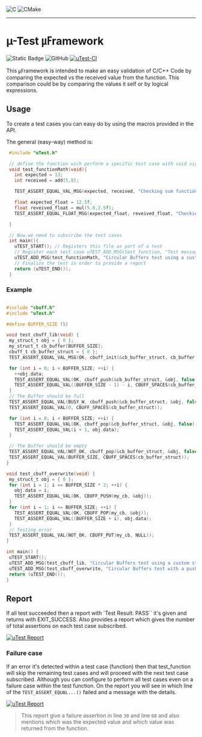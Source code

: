 ![C](https://img.shields.io/badge/c-%2300599C.svg?style=for-the-badge&logo=c&logoColor=white) ![CMake](https://img.shields.io/badge/CMake-%23008FBA.svg?style=for-the-badge&logo=cmake&logoColor=white)

----
#  µ-Test ㎌ramework

![Static Badge](https://img.shields.io/badge/-95%25-green?style=flat&logo=github&label=Coverage&color=green) ![GitHub](https://img.shields.io/github/license/salvadorz/embedded_c_utils?style=flat&logo=github) [![uTest-CI](https://github.com/salvadorz/u-test/actions/workflows/cmake.yml/badge.svg?branch=develop)](https://github.com/salvadorz/u-test/actions/workflows/cmake.yml)

This ㎌ramework is intended to make an easy validation of C/C++ Code by comparing the expected vs the received value from the function.
This comparison could be by comparing the values it self or by logical expressions.

## Usage
 To create a test cases you can easy do by using the macros provided in the API.

 The general (easy-way) method is:
 ```c
  #include "uTest.h"

  // define the function wich perform a specific test case with void signature
  void test_functionMath(void){
    int expected = 13;
    int received = add(5,8);

    TEST_ASSERT_EQUAL_VAL_MSG(expected, received, "Checking sum function");

    float expected_float = 12.5f;
    float reveived_float = mul(5.0,2.5f);
    TEST_ASSERT_EQUAL_FLOAT_MSG(expected_float, reveived_float, "Checking mul function");

  }

  // Now we need to subscribe the test cases
  int main(){
    uTEST_START(); // Registers this file as part of a test
    // Register each test case uTEST_ADD_MSG(test_function, "Test message");
    uTEST_ADD_MSG(test_functionMath, "Circular Buffers test using a custom struct");
    // Finalize the test in order to provide a report
    return (uTEST_END());
  }

 ```

 ### Example

 ```c

 #include "cbuff.h"
 #include "uTest.h"

 #define BUFFER_SIZE (5)

 void test_cbuff_lib(void) {
  my_struct_t obj = { 0 };
  my_struct_t cb_buffer[BUFFER_SIZE];
  cbuff_t cb_buffer_struct = { 0 };
  TEST_ASSERT_EQUAL_VAL_MSG(OK, cbuff_init(&cb_buffer_struct, cb_buffer, BUFFER_SIZE, sizeof(my_struct_t)), "Init failed");

  for (int i = 0; i < BUFFER_SIZE; ++i) {
    ++obj.data;
    TEST_ASSERT_EQUAL_VAL(OK, cbuff_push(&cb_buffer_struct, &obj, false));
    TEST_ASSERT_EQUAL_VAL((BUFFER_SIZE - 1) - i, CBUFF_SPACES(cb_buffer_struct));
  }
  // The Buffer should be full
  TEST_ASSERT_EQUAL_VAL(BUSY_W, cbuff_push(&cb_buffer_struct, &obj, false));
  TEST_ASSERT_EQUAL_VAL(0, CBUFF_SPACES(cb_buffer_struct));

  for (int i = 0; i < BUFFER_SIZE; ++i) {
    TEST_ASSERT_EQUAL_VAL(OK, cbuff_pop(&cb_buffer_struct, &obj, false));
    TEST_ASSERT_EQUAL_VAL(i + 1, obj.data);
  }

  // The Buffer should be empty
  TEST_ASSERT_EQUAL_VAL(NOT_OK, cbuff_pop(&cb_buffer_struct, &obj, false));
  TEST_ASSERT_EQUAL_VAL(BUFFER_SIZE, CBUFF_SPACES(cb_buffer_struct));
}

void test_cbuff_overwrite(void) {
  my_struct_t obj = { 0 };
  for (int i = 1; i <= BUFFER_SIZE * 2; ++i) {
    obj.data = i;
    TEST_ASSERT_EQUAL_VAL(OK, CBUFF_PUSH(my_cb, &obj));
  }
  for (int i = 1; i <= BUFFER_SIZE; ++i) {
    TEST_ASSERT_EQUAL_VAL(OK, CBUFF_POP(my_cb, &obj));
    TEST_ASSERT_EQUAL_VAL((BUFFER_SIZE + i), obj.data);
  }
  // Testing error
  TEST_ASSERT_EQUAL_VAL(NOT_OK, CBUFF_PUT(my_cb, NULL));
}

int main() {
  uTEST_START();
  uTEST_ADD_MSG(test_cbuff_lib, "Circular Buffers test using a custom struct");
  uTEST_ADD_MSG(test_cbuff_overwrite, "Circular Buffers test with a push forced");
  return (uTEST_END());
}
 ```

 ## Report

 If all test succeeded then a report with `Test Result: PASS`` it's given and returns with EXIT_SUCCESS. Also provides a report which gives the number of total assertions on each test case subscribed.

 [![uTest Report](https://user-images.githubusercontent.com/32500615/252052901-ad890395-abca-41d1-900c-8ae6b801d23a.png)](https://github.com/salvadorz/u-test/blob/develop/README "I'm a Summary Rport from uTest! duh...")

 ### Failure case
 If an error it's detected within a test case (function) then that test_function will skip the remaining test cases and will proceed with the next test case subscribed. Although you can configure to perform all test cases even on a failure case within the test function. On the report you will see in which line of the `TEST_ASSERT_EQUAL...()` failed and a message with the details.
 
[![uTest Report](https://user-images.githubusercontent.com/32500615/252053388-da797b95-d20c-4182-a02b-02982d33438a.png)](https://github.com/salvadorz/u-test/blob/develop/README "I'm a Summary Report with a failure from uTest! duh...")

> This report give a failure assertion in line `30` and line `68` and also mentions which was the expected value and which value was returned from the function.